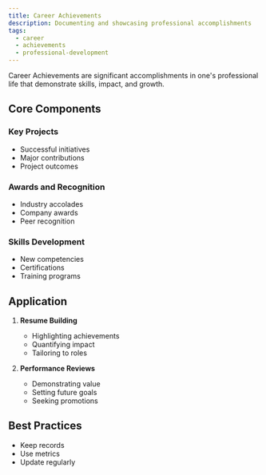 ```yaml
---
title: Career Achievements
description: Documenting and showcasing professional accomplishments
tags:
  - career
  - achievements
  - professional-development
---
```


Career Achievements are significant accomplishments in one's professional life that demonstrate skills, impact, and growth.

## Core Components

### Key Projects

- Successful initiatives
- Major contributions
- Project outcomes

### Awards and Recognition

- Industry accolades
- Company awards
- Peer recognition

### Skills Development

- New competencies
- Certifications
- Training programs

## Application

1. **Resume Building**

   - Highlighting achievements
   - Quantifying impact
   - Tailoring to roles

2. **Performance Reviews**
   - Demonstrating value
   - Setting future goals
   - Seeking promotions

## Best Practices

- Keep records
- Use metrics
- Update regularly
